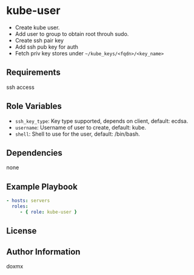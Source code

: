 kube-user
=========

- Create kube user.
- Add user to group to obtain root throuh sudo.
- Create ssh pair key
- Add ssh pub key for auth
- Fetch priv key stores under `~/kube_keys/<fqdn>/<key_name>`

Requirements
------------

ssh access

Role Variables
--------------

- `ssh_key_type`: Key type supported, depends on client, default: ecdsa.
- `username`: Username of user to create, default: kube.
- `shell`:  Shell to use for the user, default: /bin/bash.

Dependencies
------------

none

Example Playbook
----------------

```yaml
- hosts: servers
  roles:
     - { role: kube-user }
```

License
-------


Author Information
------------------

doxmx
